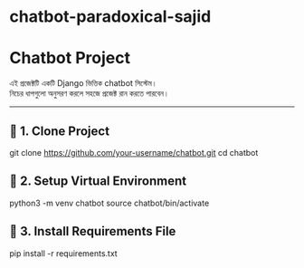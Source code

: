 # chatbot-paradoxical-sajid

# Chatbot Project

এই প্রজেক্টটি একটি Django ভিত্তিক chatbot সিস্টেম।  
নিচের ধাপগুলো অনুসরণ করলে সহজে প্রজেক্ট রান করতে পারবেন।

---

## 🚀 1. Clone Project


git clone https://github.com/your-username/chatbot.git
cd chatbot


## 🚀 2. Setup Virtual Environment
python3 -m venv chatbot
source chatbot/bin/activate


## 🚀 3. Install Requirements File
pip install -r requirements.txt
